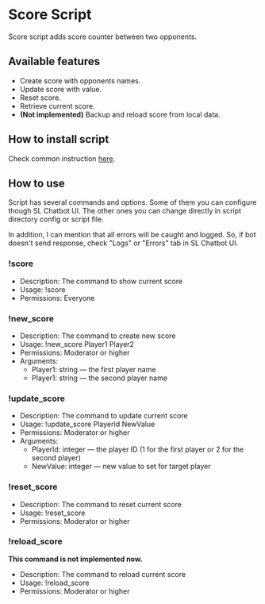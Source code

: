 # Score Script

Score script adds score counter between two opponents.

## Available features

- Create score with opponents names.
- Update score with value.
- Reset score.
- Retrieve current score.
- **(Not implemented)** Backup and reload score from local data.

## How to install script

Check common instruction [here](../../README.md#how-to-install-any-script).

## How to use

Script has several commands and options.
Some of them you can configure though SL Chatbot UI.
The other ones you can change directly in script directory config or script file.

In addition, I can mention that all errors will be caught and logged.
So, if bot doesn't send response, check "Logs" or "Errors" tab in SL Chatbot UI.

### !score

- Description: The command to show current score
- Usage: !score
- Permissions: Everyone

### !new_score

- Description: The command to create new score
- Usage: !new_score Player1 Player2
- Permissions: Moderator or higher
- Arguments:
  - Player1: string — the first player name
  - Player1: string — the second player name

### !update_score

- Description: The command to update current score
- Usage: !update_score PlayerId NewValue
- Permissions: Moderator or higher
- Arguments:
  - PlayerId: integer — the player ID (1 for the first player or 2 for the second player)
  - NewValue: integer — new value to set for target player

### !reset_score

- Description: The command to reset current score
- Usage: !reset_score
- Permissions: Moderator or higher

### !reload_score

**This command is not implemented now.**

- Description: The command to reload current score
- Usage: !reload_score
- Permissions: Moderator or higher
